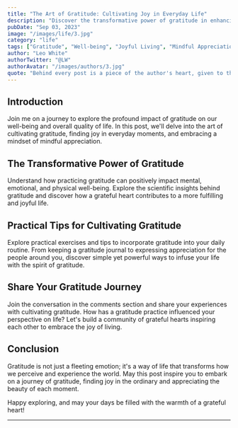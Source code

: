 ```yaml
---
title: "The Art of Gratitude: Cultivating Joy in Everyday Life"
description: "Discover the transformative power of gratitude in enhancing overall well-being and finding joy in the simple moments of life. Explore practical tips and exercises to incorporate gratitude into your daily routine."
pubDate: "Sep 03, 2023"
image: "/images/life/3.jpg"
category: "life"
tags: ["Gratitude", "Well-being", "Joyful Living", "Mindful Appreciation"]
author: "Leo White"
authorTwitter: "@LW"
authorAvatar: "/images/authors/3.jpg"
quote: "Behind every post is a piece of the author's heart, given to the world."
---
```


## Introduction

Join me on a journey to explore the profound impact of gratitude on our well-being and overall quality of life. In this post, we'll delve into the art of cultivating gratitude, finding joy in everyday moments, and embracing a mindset of mindful appreciation.

## The Transformative Power of Gratitude

Understand how practicing gratitude can positively impact mental, emotional, and physical well-being. Explore the scientific insights behind gratitude and discover how a grateful heart contributes to a more fulfilling and joyful life.

## Practical Tips for Cultivating Gratitude

Explore practical exercises and tips to incorporate gratitude into your daily routine. From keeping a gratitude journal to expressing appreciation for the people around you, discover simple yet powerful ways to infuse your life with the spirit of gratitude.

## Share Your Gratitude Journey

Join the conversation in the comments section and share your experiences with cultivating gratitude. How has a gratitude practice influenced your perspective on life? Let's build a community of grateful hearts inspiring each other to embrace the joy of living.

## Conclusion

Gratitude is not just a fleeting emotion; it's a way of life that transforms how we perceive and experience the world. May this post inspire you to embark on a journey of gratitude, finding joy in the ordinary and appreciating the beauty of each moment.

Happy exploring, and may your days be filled with the warmth of a grateful heart!

---

